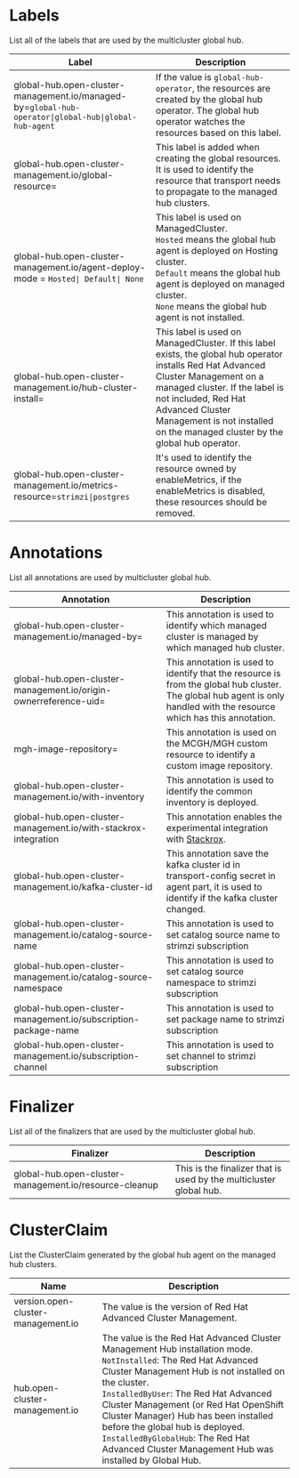 # Labels

List all of the labels that are used by the multicluster global hub.

| Label                                                                                                | Description                                                                                                                                                                                                                                                  |
| ---------------------------------------------------------------------------------------------------- | ------------------------------------------------------------------------------------------------------------------------------------------------------------------------------------------------------------------------------------------------------------ |
| global-hub.open-cluster-management.io/managed-by=`global-hub-operator\|global-hub\|global-hub-agent` | If the value is `global-hub-operator`, the resources are created by the global hub operator. The global hub operator watches the resources based on this label.                                                                                     |
| global-hub.open-cluster-management.io/global-resource=                                               | This label is added when creating the global resources. It is used to identify the resource that transport needs to propagate to the managed hub clusters.                                                                                               |
| global-hub.open-cluster-management.io/agent-deploy-mode = `Hosted\| Default\| None`                  | This label is used on ManagedCluster.<br>`Hosted` means the global hub agent is deployed on Hosting cluster.<br>`Default` means the global hub agent is deployed on managed cluster.<br>`None` means the global hub agent is not installed. |
| global-hub.open-cluster-management.io/hub-cluster-install=                                           | This label is used on ManagedCluster. If this label exists, the global hub operator installs Red Hat Advanced Cluster Management on a managed cluster. If the label is not included, Red Hat Advanced Cluster Management is not installed on the managed cluster by the global hub operator.                                          |
| global-hub.open-cluster-management.io/metrics-resource=`strimzi\|postgres` | It's used to identify the resource owned by enableMetrics, if the enableMetrics is disabled, these resources should be removed. |

# Annotations

List all annotations are used by multicluster global hub.

| Annotation                                                       | Description                                                                                                                                                        |
| ---------------------------------------------------------------- | ------------------------------------------------------------------------------------------------------------------------------------------------------------------ |
| global-hub.open-cluster-management.io/managed-by=                | This annotation is used to identify which managed cluster is managed by which managed hub cluster.                                                                  |
| global-hub.open-cluster-management.io/origin-ownerreference-uid= | This annotation is used to identify that the resource is from the global hub cluster. The global hub agent is only handled with the resource which has this annotation. |
| mgh-image-repository=                                            | This annotation is used on the MCGH/MGH custom resource to identify a custom image repository.                                                                                      |
| global-hub.open-cluster-management.io/with-inventory                | This annotation is used to identify the common inventory is deployed.                                                                  |
| global-hub.open-cluster-management.io/with-stackrox-integration | This annotation enables the experimental integration with [Stackrox](https://github.com/stackrox).|
| global-hub.open-cluster-management.io/kafka-cluster-id | This annotation save the kafka cluster id in transport-config secret in agent part, it is used to identify if the kafka cluster changed.|
| global-hub.open-cluster-management.io/catalog-source-name | This annotation is used to set catalog source name to strimzi subscription |
| global-hub.open-cluster-management.io/catalog-source-namespace | This annotation is used to set catalog source namespace to strimzi subscription |
| global-hub.open-cluster-management.io/subscription-package-name | This annotation is used to set package name to strimzi subscription |
| global-hub.open-cluster-management.io/subscription-channel | This annotation is used to set channel to strimzi subscription|
# Finalizer

List all of the finalizers that are used by the multicluster global hub.

| Finalizer                                              | Description                                                         |
| ------------------------------------------------------ | ------------------------------------------------------------------- |
| global-hub.open-cluster-management.io/resource-cleanup | This is the finalizer that is used by the multicluster global hub. |

# ClusterClaim 

List the ClusterClaim generated by the global hub agent on the managed hub clusters.

| Name                               | Description                                                                                                                                                                                                                                                                      |
| ---------------------------------- | -------------------------------------------------------------------------------------------------------------------------------------------------------------------------------------------------------------------------------------------------------------------------------- |
| version.open-cluster-management.io | The value is the version of Red Hat Advanced Cluster Management.                                                                                                                                                                                                                                                 |
| hub.open-cluster-management.io     | The value is the Red Hat Advanced Cluster Management Hub installation mode.<br> `NotInstalled`: The Red Hat Advanced Cluster Management Hub is not installed on the cluster.<br>`InstalledByUser`: The Red Hat Advanced Cluster Management (or Red Hat OpenShift Cluster Manager) Hub has been installed before the global hub is deployed.<br>`InstalledByGlobalHub`: The Red Hat Advanced Cluster Management Hub was installed by Global Hub. |